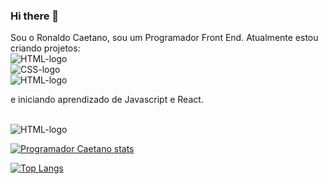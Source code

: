 ### Hi there 👋

Sou o Ronaldo Caetano, sou um Programador Front End. Atualmente estou criando projetos:
<br>
<img src="https://img.shields.io/badge/HTML-239120?style=for-the-badge&logo=html5&logoColor=white" alt="HTML-logo" />
<br>
<img src="https://img.shields.io/badge/CSS-239120?&style=for-the-badge&logo=css3&logoColor=white" alt="CSS-logo" />
<br>
<img src="https://img.shields.io/badge/JavaScript-323330?style=for-the-badge&logo=javascript&logoColor=F7DF1E" alt="HTML-logo" />
<p>e iniciando aprendizado de Javascript e React.</p>
<br>
<img src="https://img.shields.io/badge/React-20232A?style=for-the-badge&logo=react&logoColor=61DAFB" alt="HTML-logo" />


[![Programador Caetano stats](https://github-readme-stats.vercel.app/api?username=ProgramadorCaetano)](https://github.com/anuraghazra/github-readme-stats)

[![Top Langs](https://github-readme-stats.vercel.app/api/top-langs/?username=ProgramadorCaetano)](https://github.com/anuraghazra/github-readme-stats)




